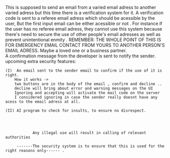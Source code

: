 This is supposed to send an email from a varied email adress to another varied adress but this time
there is a verification system for it. A verification code is sent to a referee email adress which should be acessible by
the user, But the first input email can be either acessible or not .
For instance if the user has no referee email adress, they cannot use this system because there's need to secure the use of other people's email adresses as well as prevent unintentional enmity .
REMEMBER: THE WHOLE POINT OF THIS IS FOR EMERGENCY EMAIL CONTACT FROM YOURS TO ANOTHER PERSON'S EMAIL ADRESS. Maybe a 
loved one or a business partner.    
A confirmation message from the developer is sent to notify the sender.
    upcoming extra security features:

    (I)  An email sent to the sender email to confirm if the use of it is right.
        How it works -> 
        two buttons are in the body of the email , confirm and decline .. 
        decline will bring about error and warning messages on the UI
        Ignoring and accepting will activate the mail code on the server
        I considered ignoring in case the sender really doesnt have any acess to the email adress at all.
                
    (II) AI program to check for insults, to ensure no disrespect.
                
                
                
                
                Any illegal use will result in calling of relevant authorities
                
         -------The security system is to ensure that this is used for the right reasons only------ .
